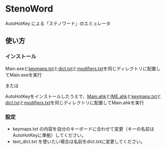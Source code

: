 # StenoWord
AutoHotKey による「ステノワード」のエミュレータ

## 使い方
### インストール
Main.exeと[keymaps.txt](./keymaps.txt)と[dict.txt](./dict.txt)と[modifiers.txt](./modifiers.txt)を同じディレクトリに配置してMain.exeを実行

または

AutoHotKeyをインストールしたうえで、[Main.ahk](./Main.ahk)と[IME.ahk](./IME.ahk)と[keymaps.txt](./keymaps.txt)と[dict.txt](./dict.txt)と[modifiers.txt](./modifiers.txt)を同じディレクトリに配置してMain.ahkを実行

### 設定
- keymaps.txt の内容を自分のキーボードに合わせて変更（キーの名前はAutoHotKeyに準拠）してください。
- text_dict.txt を使いたい場合は名前をdict.txtに変更してください。
